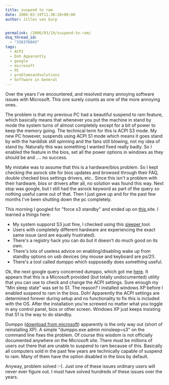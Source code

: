 ```yaml
---
title: suspend to ram
date: 2006-03-19T11:38:28+00:00
author: Jilles van Gurp


permalink: /2006/03/19/suspend-to-ram/
dsq_thread_id:
  - "336376043"
tags:
  - ACPI
  - Doh Apparently
  - google
  - microsoft
  - PC
  - problemsandsolutions
  - Software in General
---
```

Over the years I've encountered, and resolved many annoying software issues with Microsoft. This one surely counts as one of the more annoying ones.

The problem is that my previous PC had a beautiful suspend to ram feature, which basically means that whenever you put the machine in stand by mode the system turns of almost completely except for a bit of power to keep the memory going. The technical term for this is ACPI S3 mode. My new PC however, suspends using ACPI S1 mode which means it goes stand by with the harddisk still spinning and the fans still blowing, not my idea of stand by. Naturally this was something I wanted fixed really badly. So I enabled the feature in the bios, set all the power options in windows as they should be and .... no success.

My mistake was to assume that this is a hardware/bios problem. So I kept checking the asrock site for bios updates and browsed through their FAQ, double checked bios settings drivers, etc.. Since this isn't a problem with their hardware, bios or drivers after all, no solution was found this way. Next stop was google, but I still had the asrock keyword as part of the query so nothing useful came out of that. Then I just gave up and for the past few months I've been shutting down the pc completely.

This morning I googled for "force s3 standby" and ended up on [this ](http://www.thegreenbutton.com/community/shwmessage.aspx?ForumID=41&MessageID=76021&TopicPage=2)site. I learned a things here:

- My system supporst S3 just fine, I checked using this [sleeper ](http://www.passmark.com/products/sleeper.htm)tool.
- Users with completely different hardware are experiencing the exact same issue (and are equally frustrated).
- There's a registry hack you can do but it doesn't do much good on its own.
- There's lots of useless advice on enabling/disabling wake up from standby options on usb devices (my mouse and keyboard are ps/2!).
- There's a tool called dumppo which supposedly does something useful.

Ok, the next google query concerned dumppo, which got me [here](http://www.shahine.com/omar/CommentView,guid,82.aspx). It appears that this is a Microsoft provided (but totally undocumented) utility that you can use to check and change the ACPI settings. Sure enough my "Min sleep state" was set to S1. The reason? I installed windows XP before I enabled suspend to ram in the bios. Doh! Apparently the ACPI settings are determined forever during setup and no functionality to fix this is included with the OS. After the installation you're screwed no matter what you toggle in any control panel, bios or other screen. Windows XP just keeps insisting that S1 is the way to do standby.

Dumppo ([download from microsoft](ftp://ftp.microsoft.com/products/Oemtest/v1.1/WOSTest/Tools/Acpi/dumppo.exe)) apparently is the only way out (short of reinstalling XP). A simple "dumppo.exe admin minsleep=s3" on the command line fixes the problem. Of course this wisdom is not officially documented anywhere on the Microsoft site. There must be millions of users out there that are unable to suspend to ram because of this. Basically all computers sold in the past few years are technically capable of suspend to ram. Many of them have the option disabled in the bios by default.

Anyway, problem solved :-). Just one of these issues ordinary users will never ever figure out. I must have solved hundreds of these issues over the years.